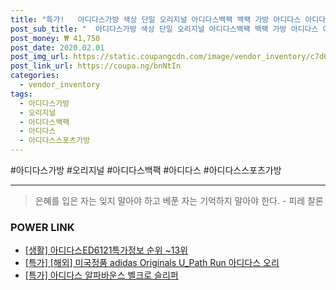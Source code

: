 ```yaml
--- 
title: "특가!   아디다스가방 색상 단일 오리지널 아디다스백팩 백팩 가방 아디다스 아디다스스포츠가방 8667..." 
post_sub_title: "  아디다스가방 색상 단일 오리지널 아디다스백팩 백팩 가방 아디다스 아디다스스포츠가방 8667 클래식 스포츠가방" 
post_money: ₩ 41,750 
post_date: 2020.02.01 
post_img_url: https://static.coupangcdn.com/image/vendor_inventory/c7d0/03ea7558e02e5d8a4c08aee75bc336c30e3a38d0c8e48997452b40345d39.jpg 
post_link_url: https://coupa.ng/bnNtIn 
categories: 
  - vendor_inventory 
tags: 
  - 아디다스가방 
  - 오리지널 
  - 아디다스백팩 
  - 아디다스 
  - 아디다스스포츠가방 
--- 
```

  #아디다스가방 #오리지널 #아디다스백팩 #아디다스 #아디다스스포츠가방 
<hr> 

> 은혜를 입은 자는 잊지 말아야 하고 베푼 자는 기억하지 말아야 한다. - 피레 찰론 


### POWER LINK

* <a href="https://blog.naver.com/sakai111/221774792395" target="_blank"> [생활] 아디다스ED6121특가정보 순위 ~13위</a>
* <a href="https://blog.naver.com/sakai111/221792408935" target="_blank">[특가] [해외] 미국정품 adidas Originals U_Path Run 아디다스 오리</a>
* <a href="https://blog.naver.com/an0733/221785944884" target="_blank">[특가] 아디다스 알파바운스 벨크로 슬리퍼</a>
